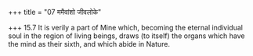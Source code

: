 +++
title = "07 ममैवांशो जीवलोके"

+++
15.7 It is verily a part of Mine which, becoming the eternal individual
soul in the region of living beings, draws (to itself) the organs which
have the mind as their sixth, and which abide in Nature.

